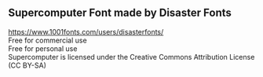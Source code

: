 ## Supercomputer Font made by Disaster Fonts<br />
https://www.1001fonts.com/users/disasterfonts/<br />
Free for commercial use<br />
Free for personal use<br />
Supercomputer is licensed under the Creative Commons Attribution License (CC BY-SA)
